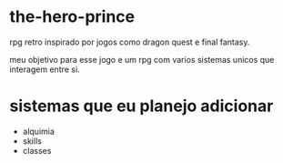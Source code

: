 # the-hero-prince
rpg retro inspirado por jogos como dragon quest e final fantasy.

meu objetivo para esse jogo e um rpg com varios sistemas unicos
que interagem entre si.

# sistemas que eu planejo adicionar
* alquimia
* skills
* classes
